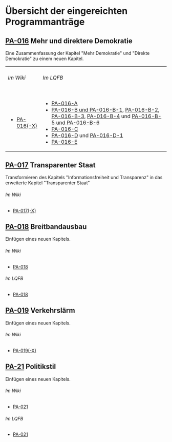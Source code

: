 # Übersicht der eingereichten Programmanträge


## [PA-016](help123/blob/master/PA-016.md) **Mehr und direktere Demokratie**

Eine Zusammenfassung der Kapitel "Mehr Demokratie" und "Direkte Demokratie" zu einem neuen Kapitel.

<table>
<tr>
<td>

###### Im Wiki

</td>
<td>

###### Im LQFB

</td>
</tr>

<tr>
<td>

- [PA-016(-X)](https://wiki.piratenpartei.de/HE:Landesparteitage/2012.3/Antr%C3%A4ge#PA-016.28-X.29_Zusammenfassen_der_Kapitel_.22Mehr_Demokratie.22_und_.22Direkte_Demokratie.22_zum_Kapitel_.22Mehr_und_direktere_Demokratie.22)

</td>
<td>

- [PA-016-A](https://lqfb.piratenpartei-hessen.de/initiative/show/155.html)
- [PA-016-B und PA-016-B-1](https://lqfb.piratenpartei-hessen.de/initiative/show/156.html), [PA-016-B-2](https://lqfb.piratenpartei-hessen.de/initiative/show/159.html), [PA-016-B-3](https://lqfb.piratenpartei-hessen.de/initiative/show/160.html), [PA-016-B-4](https://lqfb.piratenpartei-hessen.de/initiative/show/161.html) und [PA-016-B-5 und PA-016-B-6](https://lqfb.piratenpartei-hessen.de/initiative/show/162.html)
- [PA-016-C](https://lqfb.piratenpartei-hessen.de/initiative/show/164.html)
- [PA-016-D](https://lqfb.piratenpartei-hessen.de/initiative/show/165.html) und [PA-016-D-1](https://lqfb.piratenpartei-hessen.de/initiative/show/166.html)
- [PA-016-E](https://lqfb.piratenpartei-hessen.de/initiative/show/167.html)

</td>
</tr>
</table>

## [PA-017](help123/blob/master/PA-017.md) **Transparenter Staat**

Transformieren des Kapitels "Informationsfreiheit und Transparenz" in das erweiterte Kapitel "Transparenter Staat"

###### Im Wiki

- [PA-017(-X)](https://wiki.piratenpartei.de/HE:Landesparteitage/2012.3/Antr%C3%A4ge#PA-017.28-X.29_Transformieren_des_Kapitels_.22Informationsfreiheit_und_Transparenz.22_in_das_erweiterte_Kapitel_.22Transparenter_Staat.22)

## [PA-018](help123/blob/master/PA-018.md) **Breitbandausbau**

Einfügen eines neuen Kapitels.

###### Im Wiki

- [PA-018](https://wiki.piratenpartei.de/HE:Landesparteitage/2012.3/Antr%C3%A4ge#PA-018_Breitbandausbau)

###### Im LQFB

- [PA-018](https://lqfb.piratenpartei-hessen.de/initiative/show/168.html)

## [PA-019](help123/blob/master/PA-019.md) **Verkehrslärm**

Einfügen eines neuen Kapitels.

###### Im Wiki

- [PA-019(-X)](https://wiki.piratenpartei.de/HE:Landesparteitage/2012.3/Antr%C3%A4ge#PA-019.28-X.29_Kapitel_.22Verkehrsl.C3.A4rm.22)

## [PA-21](help123/blob/master/PA-021.md) **Politikstil**

Einfügen eines neuen Kapitels.

###### Im Wiki

- [PA-021](https://wiki.piratenpartei.de/HE:Landesparteitage/2012.3/Antr%C3%A4ge#PA-021_Politikstil)

###### Im LQFB

- [PA-021](https://lqfb.piratenpartei-hessen.de/initiative/show/169.html)